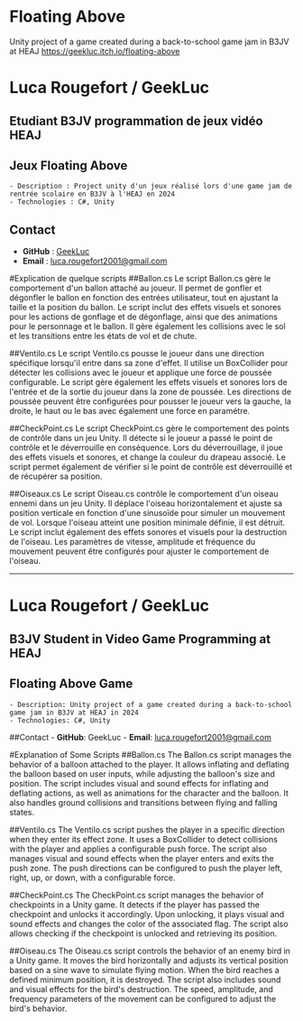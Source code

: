 # Floating Above
Unity project of a game created during a back-to-school game jam in B3JV at HEAJ
https://geekluc.itch.io/floating-above

# Luca Rougefort / GeekLuc
## Etudiant B3JV programmation de jeux vidéo HEAJ

## **Jeux Floating Above**
    - Description : Project unity d'un jeux réalisé lors d'une game jam de rentrée scolaire en B3JV à l'HEAJ en 2024
    - Technologies : C#, Unity

## Contact
- **GitHub** : [GeekLuc](https://github.com/GeekLuc)
- **Email** : [luca.rougefort2001@gmail.com](luca.rougefort2001@gmail.com)

#Explication de quelque scripts
##Ballon.cs
Le script Ballon.cs gère le comportement d'un ballon attaché au joueur. Il permet de gonfler et dégonfler le ballon en fonction des entrées utilisateur, tout en ajustant la taille et la position du ballon. Le script inclut des effets visuels et sonores pour les actions de gonflage et de dégonflage, ainsi que des animations pour le personnage et le ballon. Il gère également les collisions avec le sol et les transitions entre les états de vol et de chute.

##Ventilo.cs
Le script Ventilo.cs pousse le joueur dans une direction spécifique lorsqu'il entre dans sa zone d'effet. Il utilise un BoxCollider pour détecter les collisions avec le joueur et applique une force de poussée configurable. Le script gère également les effets visuels et sonores lors de l'entrée et de la sortie du joueur dans la zone de poussée. Les directions de poussée peuvent être configurées pour pousser le joueur vers la gauche, la droite, le haut ou le bas avec également une force en paramétre.

##CheckPoint.cs
Le script CheckPoint.cs gère le comportement des points de contrôle dans un jeu Unity. Il détecte si le joueur a passé le point de contrôle et le déverrouille en conséquence. Lors du déverrouillage, il joue des effets visuels et sonores, et change la couleur du drapeau associé. Le script permet également de vérifier si le point de contrôle est déverrouillé et de récupérer sa position.

##Oiseaux.cs
Le script Oiseau.cs contrôle le comportement d'un oiseau ennemi dans un jeu Unity. Il déplace l'oiseau horizontalement et ajuste sa position verticale en fonction d'une sinusoïde pour simuler un mouvement de vol. Lorsque l'oiseau atteint une position minimale définie, il est détruit. Le script inclut également des effets sonores et visuels pour la destruction de l'oiseau. Les paramètres de vitesse, amplitude et fréquence du mouvement peuvent être configurés pour ajuster le comportement de l'oiseau.

------------------------------------------------------------------------------------------------------------------------------------------------------------------------------------------------

# Luca Rougefort / GeekLuc
## B3JV Student in Video Game Programming at HEAJ


## **Floating Above Game**
    - Description: Unity project of a game created during a back-to-school game jam in B3JV at HEAJ in 2024
    - Technologies: C#, Unity
    
##Contact
    - **GitHub**: GeekLuc
    - **Email**: luca.rougefort2001@gmail.com
    
#Explanation of Some Scripts
##Ballon.cs
The Ballon.cs script manages the behavior of a balloon attached to the player. It allows inflating and deflating the balloon based on user inputs, while adjusting the balloon's size and position. The script includes visual and sound effects for inflating and deflating actions, as well as animations for the character and the balloon. It also handles ground collisions and transitions between flying and falling states.

##Ventilo.cs
The Ventilo.cs script pushes the player in a specific direction when they enter its effect zone. It uses a BoxCollider to detect collisions with the player and applies a configurable push force. The script also manages visual and sound effects when the player enters and exits the push zone. The push directions can be configured to push the player left, right, up, or down, with a configurable force.

##CheckPoint.cs
The CheckPoint.cs script manages the behavior of checkpoints in a Unity game. It detects if the player has passed the checkpoint and unlocks it accordingly. Upon unlocking, it plays visual and sound effects and changes the color of the associated flag. The script also allows checking if the checkpoint is unlocked and retrieving its position.

##Oiseau.cs
The Oiseau.cs script controls the behavior of an enemy bird in a Unity game. It moves the bird horizontally and adjusts its vertical position based on a sine wave to simulate flying motion. When the bird reaches a defined minimum position, it is destroyed. The script also includes sound and visual effects for the bird's destruction. The speed, amplitude, and frequency parameters of the movement can be configured to adjust the bird's behavior.
